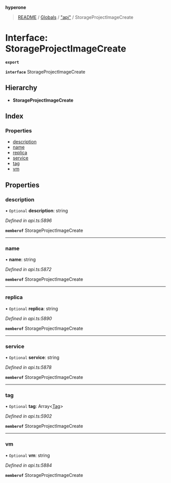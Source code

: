 **hyperone**

> [README](../README.md) / [Globals](../globals.md) / ["api"](../modules/_api_.md) / StorageProjectImageCreate

# Interface: StorageProjectImageCreate

**`export`** 

**`interface`** StorageProjectImageCreate

## Hierarchy

* **StorageProjectImageCreate**

## Index

### Properties

* [description](_api_.storageprojectimagecreate.md#description)
* [name](_api_.storageprojectimagecreate.md#name)
* [replica](_api_.storageprojectimagecreate.md#replica)
* [service](_api_.storageprojectimagecreate.md#service)
* [tag](_api_.storageprojectimagecreate.md#tag)
* [vm](_api_.storageprojectimagecreate.md#vm)

## Properties

### description

• `Optional` **description**: string

*Defined in api.ts:5896*

**`memberof`** StorageProjectImageCreate

___

### name

•  **name**: string

*Defined in api.ts:5872*

**`memberof`** StorageProjectImageCreate

___

### replica

• `Optional` **replica**: string

*Defined in api.ts:5890*

**`memberof`** StorageProjectImageCreate

___

### service

• `Optional` **service**: string

*Defined in api.ts:5878*

**`memberof`** StorageProjectImageCreate

___

### tag

• `Optional` **tag**: Array\<[Tag](_api_.tag.md)>

*Defined in api.ts:5902*

**`memberof`** StorageProjectImageCreate

___

### vm

• `Optional` **vm**: string

*Defined in api.ts:5884*

**`memberof`** StorageProjectImageCreate
